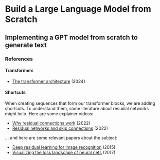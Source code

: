 # Build a Large Language Model from Scratch

## Implementing a GPT model from scratch to generate text

### References

#### Transformers

- [The transformer architecture](https://www.youtube.com/watch?v=GhdB7UMtGqs) (2024)

#### Shortcuts

When creating sequences that form our transformer blocks, we are adding shortcuts. To understand them, some literature about resudial networks might help. Here are some explainer videos:

- [Why residual connections work](https://www.youtube.com/watch?v=Gey9CG6R6w8) (2022)
- [Residual networks and skip connections](https://www.youtube.com/watch?v=Q1JCrG1bJ-A) (2022)

... and here are some relevant papers about the subject:

- [Deep residual learning for image recognition](https://arxiv.org/abs/1512.03385) (2015)
- [Visualizing the loss landscape of neural nets](https://arxiv.org/abs/1712.09913) (2017)
